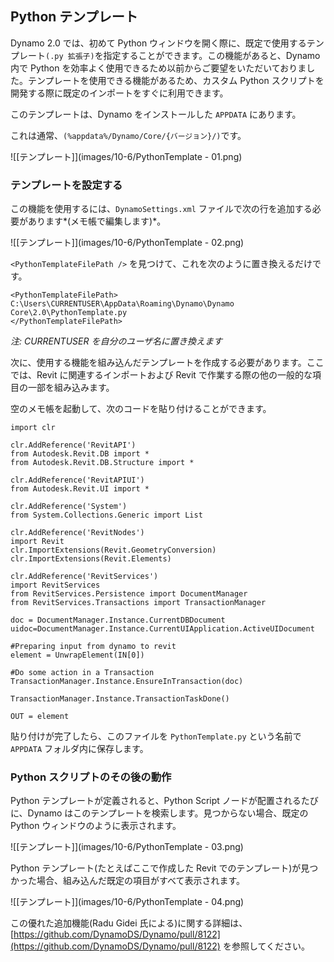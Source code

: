 

## Python テンプレート

Dynamo 2.0 では、初めて Python ウィンドウを開く際に、既定で使用するテンプレート```(.py 拡張子)```を指定することができます。この機能があると、Dynamo 内で Python を効率よく使用できるため以前からご要望をいただいておりました。テンプレートを使用できる機能があるため、カスタム Python スクリプトを開発する際に既定のインポートをすぐに利用できます。

このテンプレートは、Dynamo をインストールした ```APPDATA``` にあります。

これは通常、```(%appdata%/Dynamo/Core/{バージョン}/)```です。

![[テンプレート]](images/10-6/PythonTemplate - 01.png)

### テンプレートを設定する

この機能を使用するには、```DynamoSettings.xml``` ファイルで次の行を追加する必要があります*(メモ帳で編集します)*。

![[テンプレート]](images/10-6/PythonTemplate - 02.png)

```<PythonTemplateFilePath />``` を見つけて、これを次のように置き換えるだけです。

```
<PythonTemplateFilePath>
C:\Users\CURRENTUSER\AppData\Roaming\Dynamo\Dynamo Core\2.0\PythonTemplate.py
</PythonTemplateFilePath>
```

*注: CURRENTUSER を自分のユーザ名に置き換えます*

次に、使用する機能を組み込んだテンプレートを作成する必要があります。ここでは、Revit に関連するインポートおよび Revit で作業する際の他の一般的な項目の一部を組み込みます。

空のメモ帳を起動して、次のコードを貼り付けることができます。

```
import clr

clr.AddReference('RevitAPI')
from Autodesk.Revit.DB import *
from Autodesk.Revit.DB.Structure import *

clr.AddReference('RevitAPIUI')
from Autodesk.Revit.UI import *

clr.AddReference('System')
from System.Collections.Generic import List

clr.AddReference('RevitNodes')
import Revit
clr.ImportExtensions(Revit.GeometryConversion)
clr.ImportExtensions(Revit.Elements)

clr.AddReference('RevitServices')
import RevitServices
from RevitServices.Persistence import DocumentManager
from RevitServices.Transactions import TransactionManager

doc = DocumentManager.Instance.CurrentDBDocument
uidoc=DocumentManager.Instance.CurrentUIApplication.ActiveUIDocument

#Preparing input from dynamo to revit
element = UnwrapElement(IN[0])

#Do some action in a Transaction
TransactionManager.Instance.EnsureInTransaction(doc)

TransactionManager.Instance.TransactionTaskDone()

OUT = element
```

貼り付けが完了したら、このファイルを ```PythonTemplate.py``` という名前で ```APPDATA``` フォルダ内に保存します。

### Python スクリプトのその後の動作

Python テンプレートが定義されると、Python Script ノードが配置されるたびに、Dynamo はこのテンプレートを検索します。見つからない場合、既定の Python ウィンドウのように表示されます。

![[テンプレート]](images/10-6/PythonTemplate - 03.png)

Python テンプレート(たとえばここで作成した Revit でのテンプレート)が見つかった場合、組み込んだ既定の項目がすべて表示されます。

![[テンプレート]](images/10-6/PythonTemplate - 04.png)

この優れた追加機能(Radu Gidei 氏による)に関する詳細は、[https://github.com/DynamoDS/Dynamo/pull/8122](https://github.com/DynamoDS/Dynamo/pull/8122) を参照してください。

